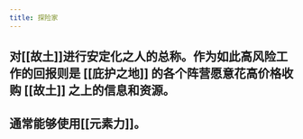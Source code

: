 ```yaml
---
title: 探险家
---
```


## 对[[故土]]进行安定化之人的总称。作为如此高风险工作的回报则是 [[庇护之地]] 的各个阵营愿意花高价格收购 [[故土]] 之上的信息和资源。
## 通常能够使用[[元素力]]。
